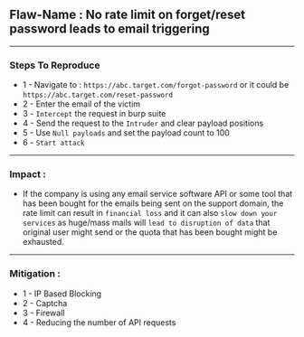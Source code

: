 ## Flaw-Name : No rate limit on forget/reset password leads to email triggering
---
### Steps To Reproduce 
- 1 - Navigate to : `https://abc.target.com/forgot-password` or it could be `https://abc.target.com/reset-password`
- 2 - Enter the email of the victim
- 3 - `Intercept` the request in burp suite
- 4 - Send the request to the `Intruder` and clear payload positions
- 5 - Use `Null payloads` and set the payload count to 100
- 6 - `Start attack`


---
### Impact : 
- If the company is using any email service software API or some tool that has been bought for the emails being sent on the support domain, the rate limit can result in `financial loss` and it can also `slow down your services` as huge/mass mails will `lead to disruption of data` that original user might send or the quota that has been bought might be exhausted.
---
### Mitigation :

- 1 - IP Based Blocking
- 2 - Captcha
- 3 - Firewall
- 4 - Reducing the number of API requests
